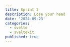```yaml
---
title: Sprint 2
description: Lose your head
date: '2024-09-23'
categories:
  - svelte
  - sveltekit
published: true
---
```


